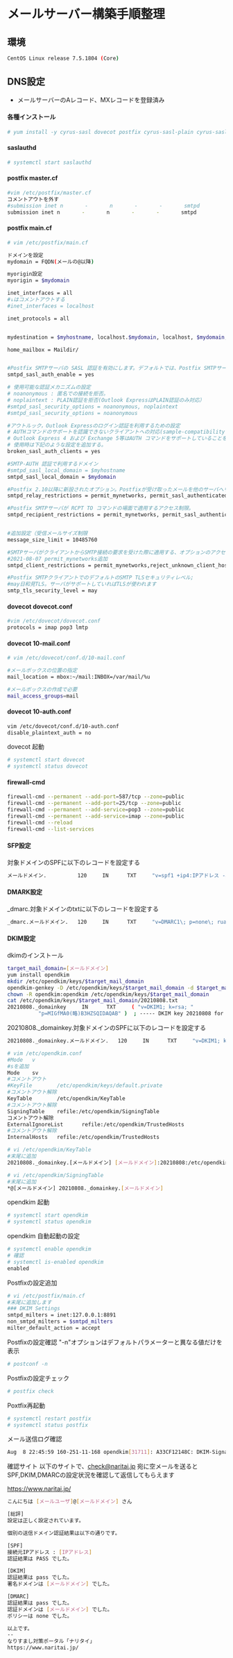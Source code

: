 # メールサーバー構築手順整理

## 環境
```bash
CentOS Linux release 7.5.1804 (Core)
```

## DNS設定
- メールサーバーのAレコード、MXレコードを登録済み


#### 各種インストール
```bash
# yum install -y cyrus-sasl dovecot postfix cyrus-sasl-plain cyrus-sasl-md5
```

#### saslauthd
```bash
# systemctl start saslauthd
```

#### postfix master.cf
```bash
#vim /etc/postfix/master.cf
コメントアウトを外す
#submission inet n       -       n       -       -       smtpd
submission inet n       -       n       -       -       smtpd
```

#### postfix main.cf
```bash
# vim /etc/postfix/main.cf

ドメインを設定
mydomain = FQDN(メールの@以降)

myorigin設定
myorigin = $mydomain

inet_interfaces = all
#↓はコメントアウトする
#inet_interfaces = localhost

inet_protocols = all


mydestination = $myhostname, localhost.$mydomain, localhost, $mydomain, FQDN(メールの@以降)

home_mailbox = Maildir/


#Postfix SMTPサーバの SASL 認証を有効にします。デフォルトでは、Postfix SMTPサーバは認証を使いません。
smtpd_sasl_auth_enable = yes

# 使用可能な認証メカニズムの設定
# noanonymous : 匿名での接続を拒否。
# noplaintext : PLAIN認証を拒否(Outlook ExpressはPLAIN認証のみ対応）
#smtpd_sasl_security_options = noanonymous, noplaintext
#smtpd_sasl_security_options = noanonymous

#アウトルック，Outlook Expressのログイン認証を利用するための設定
# AUTHコマンドのサポートを認識できないクライアントへの対応(sample-compatibility.cf)
# Outlook Express 4 および Exchange 5等はAUTH コマンドをサポートしていることを認識できないので、
# 使用時は下記のような設定を追加する。
broken_sasl_auth_clients = yes

#SMTP-AUTH 認証で利用するドメイン
#smtpd_sasl_local_domain = $myhostname
smtpd_sasl_local_domain = $mydomain

#Postfix 2.10以降に新設されたオプション。Postfixが受け取ったメールを他のサーバへリレーさせるポリシを規定する
smtpd_relay_restrictions = permit_mynetworks, permit_sasl_authenticated, reject_unauth_destination

#Postfix SMTPサーバが RCPT TO コマンドの場面で適用するアクセス制限。
smtpd_recipient_restrictions = permit_mynetworks, permit_sasl_authenticated, reject_unauth_destination


#追加設定（受信メールサイズ制限
message_size_limit = 10485760

#SMTPサーバがクライアントからSMTP接続の要求を受けた際に適用する、オプションのアクセス制限。
#2021-08-07 permit_mynetworks追加
smtpd_client_restrictions = permit_mynetworks,reject_unknown_client_hostname

#Postfix SMTPクライアントでのデフォルトのSMTP TLSセキュリティレベル;
#may日和見TLS。サーバがサポートしていればTLSが使われます
smtp_tls_security_level = may
```


#### dovecot dovecot.conf
```bash
#vim /etc/dovecot/dovecot.conf
protocols = imap pop3 lmtp
```

#### dovecot 10-mail.conf
```bash
# vim /etc/dovecot/conf.d/10-mail.conf

#メールボックスの位置の指定
mail_location = mbox:~/mail:INBOX=/var/mail/%u

#メールボックスの作成で必要
mail_access_groups=mail
```

#### dovecot 10-auth.conf
```bash
vim /etc/dovecot/conf.d/10-auth.conf
disable_plaintext_auth = no
```
dovecot 起動
```bash
# systemctl start dovecot
# systemctl status dovecot
```


#### firewall-cmd
```bash
firewall-cmd --permanent --add-port=587/tcp --zone=public
firewall-cmd --permanent --add-port=25/tcp --zone=public
firewall-cmd --permanent --add-service=pop3 --zone=public
firewall-cmd --permanent --add-service=imap --zone=public
firewall-cmd --reload
firewall-cmd --list-services
```


#### SFP設定
対象ドメインのSPFに以下のレコードを設定する
```bash
メールドメイン.          120     IN      TXT     "v=spf1 +ip4:IPアドレス -all"
```

#### DMARK設定
_dmarc.対象ドメインのtxtに以下のレコードを設定する
```bash
_dmarc.メールドメイン.   120     IN      TXT     "v=DMARC1\; p=none\; rua=mailto:dmarc-ra@*******\; ruf=mailto:dmarc@*******"
```

#### DKIM設定

dkimのインストール
```bash
target_mail_domain=[メールドメイン]
yum install opendkim
mkdir /etc/opendkim/keys/$target_mail_domain
opendkim-genkey -D /etc/opendkim/keys/$target_mail_domain -d $target_mail_domain -s 20210808 ※←作業日時等
chown -R opendkim:opendkim /etc/opendkim/keys/$target_mail_domain
cat /etc/opendkim/keys/$target_mail_domain/20210808.txt
20210808._domainkey     IN      TXT     ( "v=DKIM1; k=rsa; "
          "p=MIGfMA0(略)B3HZSQIDAQAB" )  ; ----- DKIM key 20210808 for [メールドメイン]
```
20210808._domainkey.対象ドメインのSPFに以下のレコードを設定する
```bash
20210808._domainkey.メールドメイン.   120     IN      TXT     "v=DKIM1; k=rsa; p=MIGfMA0(略)B3HZSQIDAQAB"
```

```bash
# vim /etc/opendkim.conf
#Mode   v
#sを追加
Mode    sv
#コメントアウト
#KeyFile        /etc/opendkim/keys/default.private
#コメントアウト解除
KeyTable        /etc/opendkim/KeyTable
#コメントアウト解除
SigningTable    refile:/etc/opendkim/SigningTable
コメントアウト解除
ExternalIgnoreList      refile:/etc/opendkim/TrustedHosts
#コメントアウト解除
InternalHosts   refile:/etc/opendkim/TrustedHosts
```


```bash
# vi /etc/opendkim/KeyTable
#末尾に追加
20210808._domainkey.[メールドメイン] [メールドメイン]:20210808:/etc/opendkim/keys/[メールドメイン]/20210808.private
```

```bash
# vi /etc/opendkim/SigningTable
#末尾に追加
*@[メールドメイン] 20210808._domainkey.[メールドメイン]
```

opendkim 起動
```bash
# systemctl start opendkim
# systemctl status opendkim
```
opendkim 自動起動の設定
```bash
# systemctl enable opendkim
# 確認
# systemctl is-enabled opendkim
enabled
```

Postfixの設定追加
```bash
# vi /etc/postfix/main.cf
#末尾に追加します
### DKIM Settings
smtpd_milters = inet:127.0.0.1:8891
non_smtpd_milters = $smtpd_milters
milter_default_action = accept
```

Postfixの設定確認
"-n"オプションはデフォルトパラメーターと異なる値だけを表示
```bash
# postconf -n
```
Postfixの設定チェック
```bash
# postfix check
```
Poxtfix再起動
```bash
# systemctl restart postfix
# systemctl status postfix
```
メール送信ログ確認
```bash
Aug  8 22:45:59 160-251-11-168 opendkim[31711]: A33CF12148C: DKIM-Signature field added (s=20210808, d=[メールドメイン名])
```

確認サイト
以下のサイトで、check@naritai.jp 宛に空メールを送ると
SPF,DKIM,DMARCの設定状況を確認して返信してもらえます

https://www.naritai.jp/
```bash
こんにちは [メールユーザ]@[メールドメイン] さん

[総評]
設定は正しく設定されています。

個別の送信ドメイン認証結果は以下の通りです。

[SPF]
接続元IPアドレス : [IPアドレス]
認証結果は PASS でした。

[DKIM]
認証結果は pass でした。
署名ドメインは [メールドメイン] でした。

[DMARC]
認証結果は pass でした。
認証ドメインは [メールドメイン] でした。
ポリシーは none でした。

以上です。
--
なりすまし対策ポータル「ナリタイ」
https://www.naritai.jp/


```
